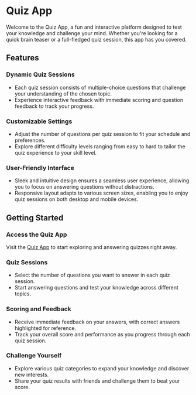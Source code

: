# Quiz App

Welcome to the Quiz App, a fun and interactive platform designed to test your knowledge and challenge your mind. Whether you're looking for a quick brain teaser or a full-fledged quiz session, this app has you covered.

## Features

### Dynamic Quiz Sessions
- Each quiz session consists of multiple-choice questions that challenge your understanding of the chosen topic.
- Experience interactive feedback with immediate scoring and question feedback to track your progress.

### Customizable Settings
- Adjust the number of questions per quiz session to fit your schedule and preferences.
- Explore different difficulty levels ranging from easy to hard to tailor the quiz experience to your skill level.

### User-Friendly Interface
- Sleek and intuitive design ensures a seamless user experience, allowing you to focus on answering questions without distractions.
- Responsive layout adapts to various screen sizes, enabling you to enjoy quiz sessions on both desktop and mobile devices.

## Getting Started

### Access the Quiz App
Visit the [Quiz App](https://our-quizapp.vercel.app/) to start exploring and answering quizzes right away.

### Quiz Sessions
- Select the number of questions you want to answer in each quiz session.
- Start answering questions and test your knowledge across different topics.

### Scoring and Feedback
- Receive immediate feedback on your answers, with correct answers highlighted for reference.
- Track your overall score and performance as you progress through each quiz session.

### Challenge Yourself
- Explore various quiz categories to expand your knowledge and discover new interests.
- Share your quiz results with friends and challenge them to beat your score.
